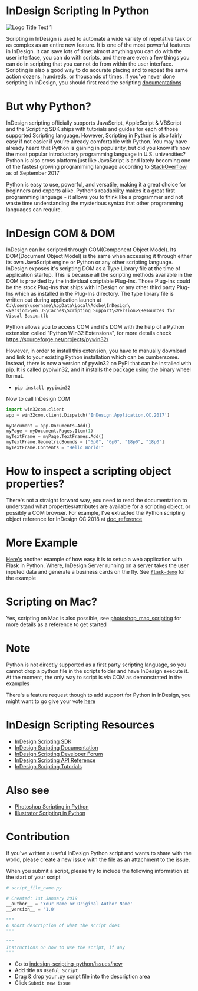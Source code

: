 # InDesign Scripting In Python
![](https://i.imgur.com/mnmAIDH.png "Logo Title Text 1")

Scripting in InDesign is used to automate a wide variety of repetative task or as complex as an entire new feature. It is one of the most powerful features in InDesign. It can save lots of time: almost anything you can do with the user interface, you can do with scripts, and there are even a few things you can do in scripting that you cannot do from within the user interface. Scripting is also a good way to do accurate placing and to repeat the same action dozens, hundreds, or thousands of times. If you've never done scripting in InDesign, you should first read the scripting [documentations](https://console.adobe.io/downloads/id)

# But why Python?
InDesign scripting officially supports JavaScript, AppleScript & VBScript and the Scripting SDK ships with tutorials and guides for each of those supported Scripting language. However, Scripting in Python is also fairly easy if not easier if you're already comfortable with Python. You may have already heard that Python is gaining in popularity, but did you know it’s now the most popular introductory programming language in U.S. universities? Python is also cross platform just like JavaScript is and lately becoming one of the fastest growing programming language according to [StackOverflow](https://stackoverflow.blog/2017/09/06/incredible-growth-python) as of September 2017

Python is easy to use, powerful, and versatile, making it a great choice for beginners and experts alike. Python’s readability makes it a great first programming language - it allows you to think like a programmer and not waste time understanding the mysterious syntax that other programming languages can require.

# InDesign COM & DOM
InDesign can be scripted through COM(Component Object Model). Its DOM(Document Object Model) is the same when accessing it through either its own JavaScript engine or Python or any other scripting language. InDesign exposes it's scripting DOM as a Type Library file at the time of application startup. This is because all the scripting methods available in the DOM is provided by the individual scriptable Plug-Ins. Those Plug-Ins could be the stock Plug-Ins that ships with InDesign or any other third party Plug-Ins which as installed in the Plug-Ins directory. The type library file is written out during application launch at `C:\Users\username\AppData\Local\Adobe\InDesign\<Version>\en_US\Caches\Scripting Support\<Version>\Resources for Visual Basic.tlb`

Python allows you to access COM and it's DOM with the help of a Python extension called  "Python Win32 Extensions", for more details check https://sourceforge.net/projects/pywin32/

However, in order to install this extension, you have to manually download and link to your existing Python installation which can be cumbersome. Instead, there is now a version of pywin32 on PyPI that can be installed with pip. It is called pypiwin32, and it installs the package using the binary wheel format.

* `pip install pypiwin32`

Now to call InDesign COM

```python
import win32com.client
app = win32com.client.Dispatch('InDesign.Application.CC.2017')

myDocument = app.Documents.Add()
myPage = myDocument.Pages.Item(1)
myTextFrame = myPage.TextFrames.Add()
myTextFrame.GeometricBounds = ["6p0", "6p0", "18p0", "18p0"]
myTextFrame.Contents = "Hello World!"
```
# How to inspect a scripting object properties?
There's not a straight forward way, you need to read the documentation to understand what properties/attributes are available for a scripting object, or possibly a COM browser. For example, I've extracted the Python scripting object reference for InDesign CC 2018 at [doc_reference](https://github.com/lohriialo/indesign-scripting-python/tree/master/api_reference)

# More Example
[Here's](https://github.com/lohriialo/indesign-scripting-python/tree/master/flask-demo) another example of how easy it is to setup a web application with Flask in Python. Where, InDesign Server running on a server takes the user inputed data and generate a business cards on the fly. See [`flask-demo`](https://github.com/lohriialo/indesign-scripting-python/tree/master/flask-demo) for the example

# Scripting on Mac?
Yes, scripting on Mac is also possible, see [photoshop_mac_scripting](https://github.com/lohriialo/photoshop-scripting-python/tree/master/mac_scripting) for more details as a reference to get started

# Note
Python is not directly supported as a first party scripting language, so you cannot drop a python file in the scripts folder and have InDesign execute it. At the moment, the only way to script is via COM as demonstrated in the examples

There's a feature request though to add support for Python in InDesign, you might want to go give your vote [here](https://indesign.uservoice.com/forums/601021-adobe-indesign-feature-requests/suggestions/32193772-add-python-to-the-list-of-supported-scripting-lang)

# InDesign Scripting Resources
* [InDesign Scripting SDK](https://console.adobe.io/downloads/id)
* [InDesign Scripting Documentation](http://www.adobe.com/devnet/indesign/documentation.html)
* [InDesign Scripting Developer Forum](https://forums.adobe.com/community/indesign/indesign_scripting)
* [InDesign Scripting API Reference](http://www.indesignjs.de/extendscriptAPI/indesign12)
* [InDesign Scripting Tutorials](https://www.youtube.com/user/BSKTCreation/videos)

# Also see 
* [Photoshop Scripting in Python](https://github.com/lohriialo/photoshop-scripting-python)
* [Illustrator Scripting in Python](https://github.com/lohriialo/illustrator-scripting-python)

# Contribution
If you've written a useful InDesign Python script and wants to share with the world, please create a new issue with the file as an attachment to the issue.

When you submit a script, please try to include the following information at the start of your script
```python
# script_file_name.py

# Created: 1st January 2019
__author__ = 'Your Name or Original Author Name'
__version__ = '1.0'

"""
A short description of what the script does
"""

"""
Instructions on how to use the script, if any
"""

```
* Go to  [indesign-scripting-python/issues/new](https://github.com/lohriialo/indesign-scripting-python/issues/new)
* Add title  as `Useful Script`
* Drag & drop your .py script file into the description area
* Click `Submit new issue`